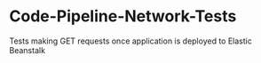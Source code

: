 # Code-Pipeline-Network-Tests
Tests making GET requests once application is deployed to Elastic Beanstalk
